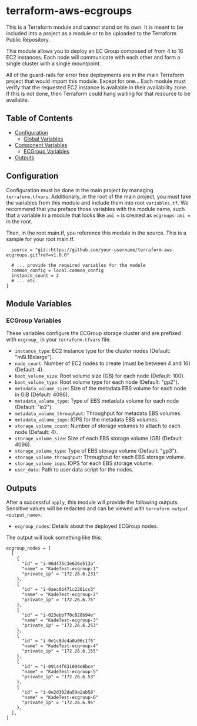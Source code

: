# terraform-aws-ecgroups
This is a Terraform module and cannot stand on its own. It is meant to be included into a project as a module or to be uploaded to the Terraform Public Repository.

This module allows you to deploy an EC Group composed of from 4 to 16 EC2 instances. Each node will communicate with each other and form a single cluster with a single mountpoint.

All of the guard-rails for error free deployments are in the main Terraform project that would import this module. Except for one... Each module must verify that the requested EC2 instance is available in their availability zone. If this is not done, then Terraform could hang waiting for that resource to be available. 

## Table of Contents
- [Configuration](#configuration)
  - [Global Variables](#global-variables)
- [Component Variables](#component-variables)
  - [ECGroup Variables](#ecgroup-variables)
- [Outputs](#outputs)

## Configuration

Configuration must be done in the main project by managing `terraform.tfvars`. Additionally, in the root of the main project, you must take the variables from this module and include them into root `variables.tf`. We recommend that you preface those variables with the module name, such that a variable in a module that looks like `ami =` is created as `ecgroups-ami =` in the root.

Then, in the root main.tf, you reference this module in the source. This is a sample for your root main.tf.

```module "ecgroups" {
  source = "git::https://github.com/your-username/terraform-aws-ecgroups.git?ref=v1.0.0"

  # ... provide the required variables for the module
  common_config = local.common_config
  instance_count = 2
  # ... etc.
}
```

## Module Variables

### ECGroup Variables

These variables configure the ECGroup storage cluster and are prefixed with `ecgroup_` in your `terraform.tfvars` file.

* `instance_type`: EC2 instance type for the cluster nodes (Default: "m6i.16xlarge").
* `node_count`: Number of EC2 nodes to create (must be between 4 and 16) (Default: 4).
* `boot_volume_size`: Root volume size (GB) for each node (Default: 100).
* `boot_volume_type`: Root volume type for each node (Default: "gp2").
* `metadata_volume_size`: Size of the metadata EBS volume for each node in GiB (Default: 4096).
* `metadata_volume_type`: Type of EBS metadata volume for each node (Default: "io2").
* `metadata_volume_throughput`: Throughput for metadata EBS volumes.
* `metadata_volume_iops`: IOPS for the metadata EBS volumes.
* `storage_volume_count`: Number of storage volumes to attach to each node (Default: 4).
* `storage_volume_size`: Size of each EBS storage volume (GB) (Default: 4096).
* `storage_volume_type`: Type of EBS storage volume (Default: "gp3").
* `storage_volume_throughput`: Throughput for each EBS storage volume.
* `storage_volume_iops`: IOPS for each EBS storage volume.
* `user_data`: Path to user data script for the nodes.

## Outputs

After a successful `apply`, this module will provide the following outputs. Sensitive values will be redacted and can be viewed with `terraform output <output_name>`.

* `ecgroup_nodes`: Details about the deployed ECGroup nodes.

The output will look something like this:

```
ecgroup_nodes = [
  [
    {
      "id" = "i-06d475c3e626e513a"
      "name" = "KadeTest-ecgroup-1"
      "private_ip" = "172.26.6.231"
    },
    {
      "id" = "i-0aec6b471c2261cc3"
      "name" = "KadeTest-ecgroup-2"
      "private_ip" = "172.26.6.75"
    },
    {
      "id" = "i-023ebb770c828b94e"
      "name" = "KadeTest-ecgroup-3"
      "private_ip" = "172.26.6.253"
    },
    {
      "id" = "i-0e1c8de4a0a06c1f5"
      "name" = "KadeTest-ecgroup-4"
      "private_ip" = "172.26.6.155"
    },
    {
      "id" = "i-09144f631094e8bce"
      "name" = "KadeTest-ecgroup-5"
      "private_ip" = "172.26.6.53"
    },
    {
      "id" = "i-0e2d302da59a2ab58"
      "name" = "KadeTest-ecgroup-6"
      "private_ip" = "172.26.6.95"
    },
  ],
]
```
